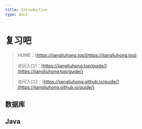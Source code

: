 ```yaml
---
title: Introduction
type: docs
---
```


# 复习吧

> HOME：[https://jiangliuhong.top](https://jiangliuhong.top)
>
> 访问入口1：[https://jiangliuhong.top/guide/](https://jiangliuhong.top/guide/)
>
> 访问入口2：[https://jiangliuhong.github.io/guide/](https://jiangliuhong.github.io/guide/)

## 数据库

## Java
